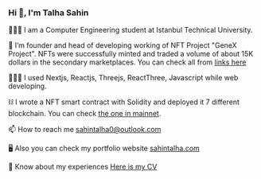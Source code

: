 ### Hi 👋, I'm Talha Sahin


👨🏻‍🎓 I am a Computer Engineering student at Istanbul Technical University.

🔭 I’m founder and head of developing working of NFT Project "GeneX Project".  NFTs were successfully minted and traded a volume of about 15K dollars in the secondary marketplaces. You can check all from [links here](https://linktr.ee/genexprojectnft) 

👨🏻‍💻 I used Nextjs, Reactjs, Threejs, ReactThree, Javascript while web developing. 

⛓ I wrote a NFT smart contract with Solidity and deployed it 7 different blockchain. You can check [the one in mainnet](https://etherscan.io/address/0x959e0667313051f573927C0cA8AE091b077da6A0#code). 

📫 How to reach me sahintalha0@outlook.com

🖥 Also you can check my portfolio website [sahintalha.com](https://sahintalha.com)

📄 Know about my experiences [Here is my CV](https://sahintalha.com/files/resume.pdf)
